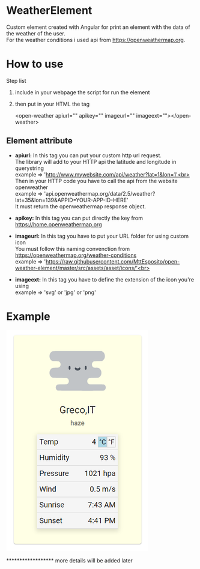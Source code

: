 # WeatherElement

Custom element created with Angular for print an element with the data of the weather of the user.
<br>
For the weather conditions i used api from https://openweathermap.org.

# How to use

Step list

1) include in your webpage the script for run the element
  
    <script type="text/javascript" src="element/dist/weather-element.min.js"></script>


2) then put in your HTML the tag 

    \<open-weather apiurl="" apikey="" imageurl="" imageext="">\</open-weather>
  
  
## Element attribute 

  * <strong>apiurl:</strong> 
            In this tag you can put your custom http url request.<br>
            The library will add to your HTTP api the latitude and longitude in querystring<br>
            example => 'http://www.mywebsite.com/api/weather?lat=1&lon=1'<br>
            Then in your HTTP code you have to call the api from the website openweather<br>
            example => 'api.openweathermap.org/data/2.5/weather?lat=35&lon=139&APPID=YOUR-APP-ID-HERE'<br>
            It must return the openweathermap response object.
         
  * <strong>apikey:</strong> In this tag you can put directly the key from https://home.openweathermap.org<br>                  
      
  * <strong>imageurl:</strong>
            In this tag you have to put your URL folder for using custom icon<br> 
            You must follow this naming convenction from https://openweathermap.org/weather-conditions<br>
            example => 'https://raw.githubusercontent.com/MttEsposito/open-weather-element/master/src/assets/asset/icons/'<br>
         
  * <strong>imageext:</strong> 
            In this tag you have to define the extension of the icon you're using<br>
            example => 'svg' or 'jpg' or 'png'<br>
      
     
# Example

<img src="https://raw.githubusercontent.com/MttEsposito/open-weather-element/master/src/assets/asset/image/example.PNG"/>

****************** more details will be added later
